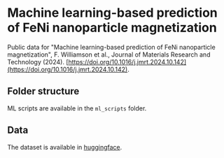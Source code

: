 # Machine learning-based prediction of FeNi nanoparticle magnetization

Public data for "Machine learning-based prediction of FeNi nanoparticle magnetization", F. Williamson et al., Journal of Materials Research and Technology (2024). [https://doi.org/10.1016/j.jmrt.2024.10.142](https://doi.org/10.1016/j.jmrt.2024.10.142).

## Folder structure

ML scripts are available in the `ml_scripts` folder.

## Data

The dataset is available in [huggingface](https://huggingface.co/datasets/Ailurion/feni-nanoparticles).

